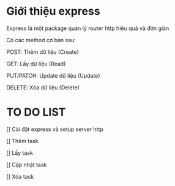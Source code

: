 # Giới thiệu express

Express là một package quản lý router http hiệu quả và đơn giản

Có các method cơ bản sau:

POST: Thêm dữ liệu (Create)

GET: Lấy dữ liệu (Read)

PUT/PATCH: Update dữ liệu (Update)

DELETE: Xóa dữ liệu (Delete)

# TO DO LIST

[] Cài đặt express và setup server http

[] Thêm task

[] Lấy task

[] Cập nhật task

[] Xóa task


